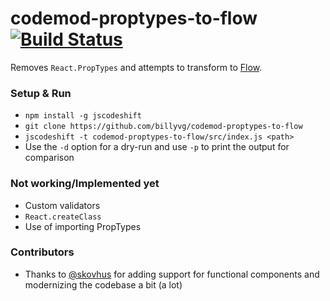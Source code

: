 # codemod-proptypes-to-flow [![Build Status](https://travis-ci.org/billyvg/codemod-proptypes-to-flow.svg?branch=master)](https://travis-ci.org/billyvg/codemod-proptypes-to-flow)
Removes `React.PropTypes` and attempts to transform to [Flow](http://flowtype.org/).

### Setup & Run
  * `npm install -g jscodeshift`
  * `git clone https://github.com/billyvg/codemod-proptypes-to-flow`
  * `jscodeshift -t codemod-proptypes-to-flow/src/index.js <path>`
  * Use the `-d` option for a dry-run and use `-p` to print the output
    for comparison

### Not working/Implemented yet
  * Custom validators
  * `React.createClass`
  * Use of importing PropTypes

### Contributors
  * Thanks to [@skovhus](https://github.com/skovhus) for adding support for functional components and modernizing the codebase a bit (a lot)
